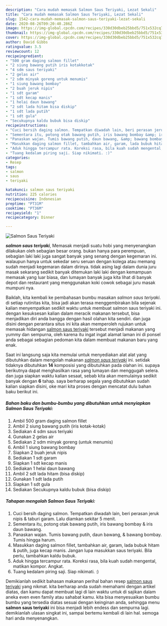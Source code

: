 ```yaml
---
description: "Cara mudah memasak Salmon Saus Teriyaki, Lezat Sekali"
title: "Cara mudah memasak Salmon Saus Teriyaki, Lezat Sekali"
slug: 1542-cara-mudah-memasak-salmon-saus-teriyaki-lezat-sekali
date: 2020-08-26T09:20:40.286Z
image: https://img-global.cpcdn.com/recipes/330d30dbeb25bbd5/751x532cq70/salmon-saus-teriyaki-foto-resep-utama.jpg
thumbnail: https://img-global.cpcdn.com/recipes/330d30dbeb25bbd5/751x532cq70/salmon-saus-teriyaki-foto-resep-utama.jpg
cover: https://img-global.cpcdn.com/recipes/330d30dbeb25bbd5/751x532cq70/salmon-saus-teriyaki-foto-resep-utama.jpg
author: David Gibbs
ratingvalue: 3.5
reviewcount: 12
recipeingredient:
- "500 gram daging salmon fillet"
- "2 siung bawang putih iris kotakkotak"
- "4 sdm saus teriyaki"
- "2 gelas air"
- "2 sdm minyak goreng untuk menumis"
- "1 siung bawang bombay"
- "2 buah jeruk nipis"
- "1 sdt garam"
- "1 sdt kecap manis"
- "1 helai daun bawang"
- "2 sdt lada hitam bisa diskip"
- "1 sdt lada putih"
- "1 sdt gula"
- "Secukupnya kaldu bubuk bisa diskip"
recipeinstructions:
- "Cuci bersih daging salmon. Tempatkan diwadah lain, beri perasan jeruk nipis &amp; taburi garam. Lalu diamkan sekitar 5 menit."
- "Sementara itu, potong otak bawang putih, iris bawang bombay &amp; iris daun bawang."
- "Panaskan wajan. Tumis bawang putih, daun bawang, &amp; bawang bombay. Tumis hingga harum."
- "Masukkan daging salmon fillet, tambahkan air, garam, lada bubuk hitam &amp; putih, juga kecap manis. Jangan lupa masukkan saus teriyaki. Bila perlu, tambahkan kaldu bubuk."
- "Aduk hingga tercampur rata. Koreksi rasa, bila kuah sudah mengental, matikan kompor. Angkat."
- "Tuang kedalam piring saji. Siap nikimati. :)"
categories:
- Resep
tags:
- salmon
- saus
- teriyaki

katakunci: salmon saus teriyaki 
nutrition: 225 calories
recipecuisine: Indonesian
preptime: "PT31M"
cooktime: "PT36M"
recipeyield: "1"
recipecategory: Dinner

---
```



![Salmon Saus Teriyaki](https://img-global.cpcdn.com/recipes/330d30dbeb25bbd5/751x532cq70/salmon-saus-teriyaki-foto-resep-utama.jpg)

<b><i>salmon saus teriyaki</i></b>, Memasak menjadi suatu hobi yang menyenangkan dilakukan oleh sebagian besar orang. bukan hanya para perempuan, sebagian laki laki juga sangat banyak yang senang dengan kegemaran ini. walaupun hanya untuk sekedar seru seruan dengan kolega atau memang sudah menjadi kegemaran dalam dirinya. tidak asing lagi dalam dunia juru masak sekarang sedikit banyak ditemukan laki laki dengan kemampuan memasak yang luar biasa, dan lumayan banyak juga kita lihat di banyak depot dan restaurant yang menggunakan koki cowok sebagai juru masak mumpuni nya.

Baiklah, kita kembali ke pembahasan bumbu masakan <i>salmon saus teriyaki</i>. di setiap rutinitas kita, bisa jadi akan terasa menggembirakan bila sejenak kalian menyempatkan sedikit waktu untuk membuat salmon saus teriyaki ini. dengan kesuksesan kalian dalam meracik makanan tersebut, bisa menjadikan diri anda bangga dengan hasil olahan kita sendiri. dan juga disini dengan perantara situs ini kita akan memperoleh rujukan untuk memasak hidangan <u>salmon saus teriyaki</u> tersebut menjadi makanan yang yummy dan sempurna, oleh karena itu ingat ingat alamat laman ini di ponsel anda sebagai sebagian pedoman kita dalam membuat makanan baru yang enak.




Saat ini langsung saja kita memulai untuk menyediakan alat alat yang dibutuhkan dalam mengolah makanan <u><i>salmon saus teriyaki</i></u> ini. setidak tidaknya dibutuhkan <b>14</b> komposisi yang dibutuhkan pada olahan ini. supaya berikutnya dapat menghasilkan rasa yang lumayan dan menggugah selera. dan juga siapkan waktu kalian sesaat, sebab kita akan memulainya sedikit banyak dengan <b>6</b> tahap. saya berharap segala yang dibutuhkan sudah kalian siapkan disini, oke mari kita proses dengan mencatat dulu bahan baku berikut ini.

<!--inarticleads1-->

##### Bahan baku dan bumbu-bumbu yang dibutuhkan untuk menyiapkan Salmon Saus Teriyaki:

1. Ambil 500 gram daging salmon fillet
1. Ambil 2 siung bawang putih (iris kotak-kotak)
1. Sediakan 4 sdm saus teriyaki
1. Gunakan 2 gelas air
1. Sediakan 2 sdm minyak goreng (untuk menumis)
1. Ambil 1 siung bawang bombay
1. Siapkan 2 buah jeruk nipis
1. Sediakan 1 sdt garam
1. Siapkan 1 sdt kecap manis
1. Sediakan 1 helai daun bawang
1. Ambil 2 sdt lada hitam (bisa diskip)
1. Gunakan 1 sdt lada putih
1. Siapkan 1 sdt gula
1. Sediakan Secukupnya kaldu bubuk (bisa diskip)




<!--inarticleads2-->

##### Tahapan mengolah Salmon Saus Teriyaki:

1. Cuci bersih daging salmon. Tempatkan diwadah lain, beri perasan jeruk nipis &amp; taburi garam. Lalu diamkan sekitar 5 menit.
1. Sementara itu, potong otak bawang putih, iris bawang bombay &amp; iris daun bawang.
1. Panaskan wajan. Tumis bawang putih, daun bawang, &amp; bawang bombay. Tumis hingga harum.
1. Masukkan daging salmon fillet, tambahkan air, garam, lada bubuk hitam &amp; putih, juga kecap manis. Jangan lupa masukkan saus teriyaki. Bila perlu, tambahkan kaldu bubuk.
1. Aduk hingga tercampur rata. Koreksi rasa, bila kuah sudah mengental, matikan kompor. Angkat.
1. Tuang kedalam piring saji. Siap nikimati. :)




Demikianlah sedikit bahasan makanan perihal bahan resep <u>salmon saus teriyaki</u> yang nikmat. kita berharap anda sudah memahami dengan artikel diatas, dan kamu dapat membuat lagi di lain waktu untuk di sajikan dalam aneka even even family atau sahabat kamu. kita bisa menyesuaikan bumbu bumbu yang tersedia diatas sesuai dengan keinginan anda, sehingga menu <b>salmon saus teriyaki</b> ini bisa menjadi lebih endess dan sempurna lagi. demikianlah ulasan singkat ini, sampai bertemu kembali di lain hal. semoga hari anda menyenangkan.
